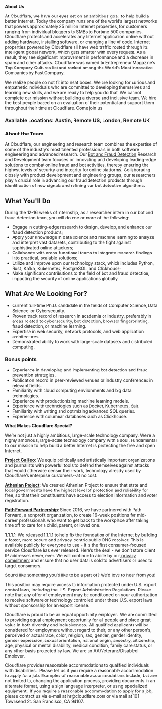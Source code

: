 <div class="content-intro">
	<div><strong>About Us</strong></div>
	<div>
		<p><span style="font-weight: 400;">At Cloudflare, we have our eyes set on an ambitious goal: to help build a better Internet. Today the company runs one of the world’s largest networks that powers approximately 25 million Internet properties, for customers ranging from individual bloggers to SMBs to Fortune 500 companies. Cloudflare protects and accelerates any Internet application online without adding hardware, installing software, or changing a line of code. Internet properties powered by Cloudflare all have web traffic routed through its intelligent global network, which gets smarter with every request. As a result, they see significant improvement in performance and a decrease in spam and other attacks. Cloudflare was named to Entrepreneur Magazine’s Top Company Cultures list and ranked among the World’s Most Innovative Companies by Fast Company.</span><span style="font-weight: 400;">&nbsp;</span></p>
		<p><span style="font-weight: 400;">We realize people do not fit into neat boxes. We are looking for curious and empathetic individuals who are committed to developing themselves and learning new skills, and we are ready to help you do that. We cannot complete our mission without building a diverse and inclusive team. We hire the best people based on an evaluation of their potential and support them throughout their time at Cloudflare. Come join us!&nbsp;</span></p>
	</div>
</div>
<h3><strong>Available Locations: Austin, Remote US, London, Remote UK</strong></h3>
<h3><strong>About the Team</strong></h3>
<p>At Cloudflare, our engineering and research team combines the expertise of some of the industry’s most talented professionals in both software engineering and advanced research. Our <a href="https://www.cloudflare.com/application-services/products/bot-management/">Bot and Fraud Detection</a> Research and Development team focuses on innovating and developing leading-edge solutions to combat online fraud and bot activities, thereby ensuring the highest levels of security and integrity for online platforms. Collaborating closely with product development and engineering groups, our researchers play a crucial role in advancing our fraud detection products through identification of new signals and refining our bot detection algorithms.</p>
<h2><strong>What You'll Do</strong></h2>
<p>During the 12-16 weeks of internship, as a researcher intern in our bot and fraud detection team, you will do one or more of the following:</p>
<ul>
	<li>Engage in cutting-edge research to design, develop, and enhance our fraud detection products;</li>
	<li>Apply your knowledge in data science and machine learning to analyze and interpret vast datasets, contributing to the fight against sophisticated online attackers;</li>
	<li>Collaborate with cross-functional teams to integrate research findings into practical, scalable solutions;</li>
	<li>Utilize and improve upon our technology stack, which includes Python, Rust, Kafka, Kubernetes, PostgreSQL, and Clickhouse;</li>
	<li>Make significant contributions to the field of bot and fraud detection, impacting the security of online applications globally.</li>
</ul>
<h2><strong>What Are We Looking For?</strong></h2>
<ul>
	<li>Current full-time Ph.D. candidate in the fields of Computer Science, Data Science, or Cybersecurity.</li>
	<li>Proven track record of research in academia or industry, preferably in areas related to cybersecurity, bot detection, browser fingerprinting, fraud detection, or machine learning.</li>
	<li>Expertise in web security, network protocols, and web application architectures.</li>
	<li>Demonstrated ability to work with large-scale datasets and distributed computing.</li>
</ul>
<h3><strong>Bonus points</strong></h3>
<ul>
	<li>Experience in developing and implementing bot detection and fraud prevention strategies.</li>
	<li>Publication record in peer-reviewed venues or industry conferences in relevant fields.</li>
	<li>Familiarity with cloud computing environments and big data technologies.</li>
	<li>Experience with productionizing machine learning models.</li>
	<li>Experience with technologies such as Docker, Kubernetes, Salt.</li>
	<li>Familiarity with writing and optimizing advanced SQL queries.</li>
	<li>Experience with columnar databases such as Clickhouse.</li>
</ul>
<div class="content-conclusion">
	<p><strong>What Makes Cloudflare Special?</strong></p>
	<p><span style="font-weight: 400;">We’re not just a highly ambitious, large-scale technology company. We’re a highly ambitious, large-scale technology company with a soul. Fundamental to our mission to help build a better Internet is protecting the free and open Internet.</span></p>
	<p><a href="https://blog.cloudflare.com/protecting-free-expression-online/"><strong>Project Galileo</strong></a><span style="font-weight: 400;">: We equip politically and artistically important organizations and journalists with powerful tools to defend themselves against attacks that would otherwise censor their work, technology already used by Cloudflare’s enterprise customers--at no cost.</span></p>
	<p><strong><a href="https://www.cloudflare.com/athenian/">Athenian Project</a></strong><span style="font-weight: 400;">: We created Athenian Project to ensure that state and local governments have the highest level of protection and reliability for free, so that their constituents have access to election information and voter registration.</span></p>
	<p><a href="https://blog.cloudflare.com/tag/path-forward/"><strong>Path Forward Partnership</strong></a><span style="font-weight: 400;">: Since 2016, we have partnered with Path Forward, a nonprofit organization, to create 16-week positions for mid-career professionals who want to get back to the workplace after taking time off to care for a child, parent, or loved one.</span></p>
	<p><a href="https://1.1.1.1/"><strong>1.1.1.1</strong></a><span style="font-weight: 400;">: We released</span><a href="https://1.1.1.1/"> <span style="font-weight: 400;">1.1.1.1</span></a><span style="font-weight: 400;"> to help fix the foundation of the Internet by building a faster, more secure and privacy-centric public DNS resolver. This is available publicly for everyone to use - it is the first consumer-focused service Cloudflare has ever released. Here’s the deal - we don’t store client IP addresses never, ever. We will continue to abide by our</span><a href="https://developers.cloudflare.com/1.1.1.1/privacy/public-dns-resolver"> privacy commitment</a><span style="font-weight: 400;"> and ensure that no user data is sold to advertisers or used to target consumers.</span></p>
	<p><span style="font-weight: 400;">Sound like something you’d like to be a part of? We’d love to hear from you!</span></p>
	<p><span style="font-weight: 400;">This position may require access to information protected under U.S. export control laws, including the U.S. Export Administration Regulations. Please note that any offer of employment may be conditioned on your authorization to receive software or technology controlled under these U.S. export laws without sponsorship for an export license.</span></p>
	<p><span style="font-weight: 400;">Cloudflare is proud to be an equal opportunity employer. &nbsp;We are committed to providing equal employment opportunity for all people and place great value in both diversity and inclusiveness. &nbsp;All qualified applicants will be considered for employment without regard to their, or any other person's, perceived or actual</span> <span style="font-weight: 400;">race, color, religion, sex, gender, gender identity, gender expression, sexual orientation, national origin, ancestry, citizenship, age, physical or mental disability, medical condition, family care status, or any other basis protected by law. </span><span style="font-weight: 400;">We are an AA/Veterans/Disabled Employer.</span></p>
	<p><span style="font-weight: 400;">Cloudflare provides reasonable accommodations to qualified individuals with disabilities. &nbsp;Please tell us if you require a reasonable accommodation to apply for a job. Examples of reasonable accommodations include, but are not limited to, changing the application process, providing documents in an alternate format, using a sign language interpreter, or using specialized equipment. &nbsp;If you require a reasonable accommodation to apply for a job, please contact us via e-mail at </span><span style="font-weight: 400;">hr@cloudflare.com</span><span style="font-weight: 400;"> or via mail at 101 Townsend St. San Francisco, CA 94107.</span></p>
</div>
